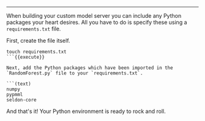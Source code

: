 ----

When building your custom model server you can include any Python packages your heart desires. All you have to do is specify these using a `requirements.txt` file.

First, create the file itself.

```(bash)
touch requirements.txt
```{{execute}}

Next, add the Python packages which have been imported in the `RandomForest.py` file to your `requirements.txt`.

```(text)
numpy
pypmml
seldon-core
```

And that's it! Your Python environment is ready to rock and roll.
